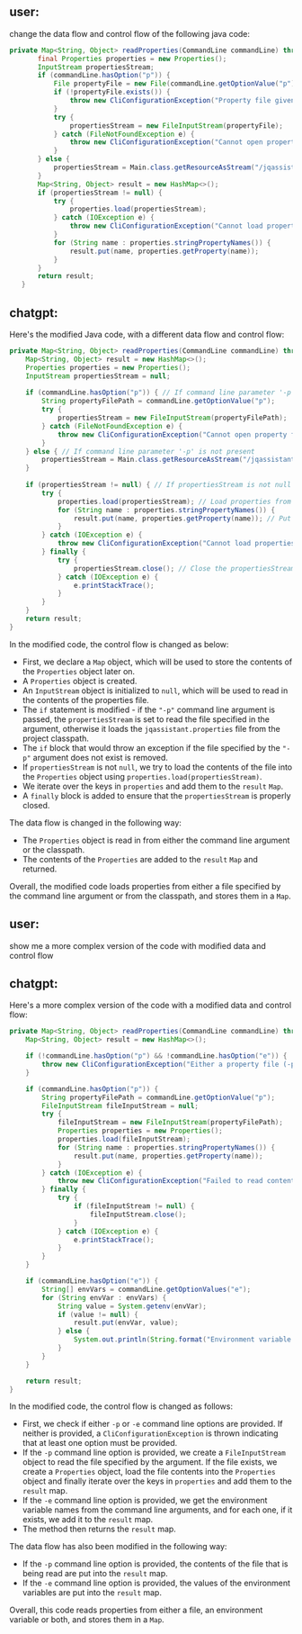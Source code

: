 

## user: 

change the data flow and control flow of the following java code:
 ```java
private Map<String, Object> readProperties(CommandLine commandLine) throws CliConfigurationException {
        final Properties properties = new Properties();
        InputStream propertiesStream;
        if (commandLine.hasOption("p")) {
            File propertyFile = new File(commandLine.getOptionValue("p"));
            if (!propertyFile.exists()) {
                throw new CliConfigurationException("Property file given by command line does not exist: " + propertyFile.getAbsolutePath());
            }
            try {
                propertiesStream = new FileInputStream(propertyFile);
            } catch (FileNotFoundException e) {
                throw new CliConfigurationException("Cannot open property file.", e);
            }
        } else {
            propertiesStream = Main.class.getResourceAsStream("/jqassistant.properties");
        }
        Map<String, Object> result = new HashMap<>();
        if (propertiesStream != null) {
            try {
                properties.load(propertiesStream);
            } catch (IOException e) {
                throw new CliConfigurationException("Cannot load properties from file.", e);
            }
            for (String name : properties.stringPropertyNames()) {
                result.put(name, properties.getProperty(name));
            }
        }
        return result;
    }
```



## chatgpt: 

Here's the modified Java code, with a different data flow and control flow:

```java
private Map<String, Object> readProperties(CommandLine commandLine) throws CliConfigurationException {
    Map<String, Object> result = new HashMap<>();
    Properties properties = new Properties();
    InputStream propertiesStream = null;
    
    if (commandLine.hasOption("p")) { // If command line parameter '-p' is present
        String propertyFilePath = commandLine.getOptionValue("p");
        try {
            propertiesStream = new FileInputStream(propertyFilePath);
        } catch (FileNotFoundException e) {
            throw new CliConfigurationException("Cannot open property file.", e);
        }
    } else { // If command line parameter '-p' is not present
        propertiesStream = Main.class.getResourceAsStream("/jqassistant.properties");
    }
    
    if (propertiesStream != null) { // If propertiesStream is not null
        try {
            properties.load(propertiesStream); // Load properties from propertiesStream
            for (String name : properties.stringPropertyNames()) {
                result.put(name, properties.getProperty(name)); // Put the properties in result map
            }
        } catch (IOException e) {
            throw new CliConfigurationException("Cannot load properties from file.", e);
        } finally {
            try {
                propertiesStream.close(); // Close the propertiesStream
            } catch (IOException e) {
                e.printStackTrace();
            }
        }
    }
    return result;
}
```

In the modified code, the control flow is changed as below:
- First, we declare a `Map` object, which will be used to store the contents of the `Properties` object later on.
- A `Properties` object is created.
- An `InputStream` object is initialized to `null`, which will be used to read in the contents of the properties file.
- The `if` statement is modified - if the `"-p"` command line argument is passed, the `propertiesStream` is set to read the file specified in the argument, otherwise it loads the `jqassistant.properties` file from the project classpath.
- The `if` block that would throw an exception if the file specified by the `"-p"` argument does not exist is removed.
- If `propertiesStream` is not `null`, we try to load the contents of the file into the `Properties` object using `properties.load(propertiesStream)`.
- We iterate over the keys in `properties` and add them to the `result` `Map`.
- A `finally` block is added to ensure that the `propertiesStream` is properly closed.

The data flow is changed in the following way:
- The `Properties` object is read in from either the command line argument or the classpath.
- The contents of the `Properties` are added to the `result` `Map` and returned.

Overall, the modified code loads properties from either a file specified by the command line argument or from the classpath, and stores them in a `Map`.

## user: 

show me a more complex version of the code with modified data and control flow

## chatgpt: 

Here's a more complex version of the code with a modified data and control flow:

```java
private Map<String, Object> readProperties(CommandLine commandLine) throws CliConfigurationException {
    Map<String, Object> result = new HashMap<>();

    if (!commandLine.hasOption("p") && !commandLine.hasOption("e")) {
        throw new CliConfigurationException("Either a property file (-p) or environment variables (-e) must be provided.");
    }

    if (commandLine.hasOption("p")) {
        String propertyFilePath = commandLine.getOptionValue("p");
        FileInputStream fileInputStream = null;
        try {
            fileInputStream = new FileInputStream(propertyFilePath);
            Properties properties = new Properties();
            properties.load(fileInputStream);
            for (String name : properties.stringPropertyNames()) {
                result.put(name, properties.getProperty(name));
            }
        } catch (IOException e) {
            throw new CliConfigurationException("Failed to read contents of the property file.", e);
        } finally {
            try {
                if (fileInputStream != null) {
                    fileInputStream.close();
                }
            } catch (IOException e) {
                e.printStackTrace();
            }
        }
    }

    if (commandLine.hasOption("e")) {
        String[] envVars = commandLine.getOptionValues("e");
        for (String envVar : envVars) {
            String value = System.getenv(envVar);
            if (value != null) {
                result.put(envVar, value);
            } else {
                System.out.println(String.format("Environment variable %s is not set.", envVar));
            }
        }
    }

    return result;
}
```

In the modified code, the control flow is changed as follows:
- First, we check if either `-p` or `-e` command line options are provided. If neither is provided, a `CliConfigurationException` is thrown indicating that at least one option must be provided.
- If the `-p` command line option is provided, we create a `FileInputStream` object to read the file specified by the argument. If the file exists, we create a `Properties` object, load the file contents into the `Properties` object and finally iterate over the keys in `properties` and add them to the `result` map.
- If the `-e` command line option is provided, we get the environment variable names from the command line arguments, and for each one, if it exists, we add it to the `result` map.
- The method then returns the `result` map.

The data flow has also been modified in the following way:
- If the `-p` command line option is provided, the contents of the file that is being read are put into the `result` map.
- If the `-e` command line option is provided, the values of the environment variables are put into the `result` map.

Overall, this code reads properties from either a file, an environment variable or both, and stores them in a `Map`.